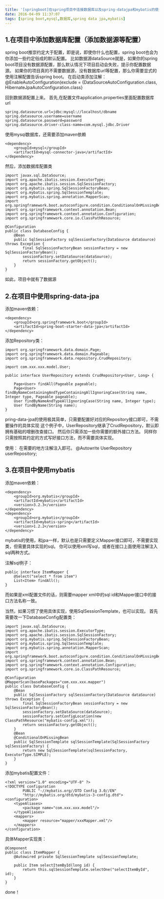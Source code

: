 ```yaml
---
title: '[springboot]在spring项目中连接数据库以及spring-datajpa和mybatis的使用'
date: 2016-04-09 11:37:07
tags: [spring boot,mysql,数据库,spring data jpa,mybatis]
---
```


## 1.在项目中添加数据库配置（添加数据源等配置）
spring boot推崇约定大于配置，即是说，即使你什么也配置，spring boot也会为你添加一些约定俗成的默认配置。
比如数据源dataSource就是，如果你的spring boot项目没有数据源配置，那么默认情况下项目启动会失败，提示你配置数据源。
如果你的项目真的不需要数据源，没有数据库url等配置，那么你需要显式的使用注解配置告诉spring boot。
在启动类添加注解：
@EnableAutoConfiguration(exclude = {DataSourceAutoConfiguration.class, HibernateJpaAutoConfiguration.class}

回到数据源配置上来。
首先,在配置文件application.properties里面配置数据库url
```
spring.datasource.url=jdbc:mysql://localhost/dbname
spring.datasource.username=username
spring.datasource.password=password
spring.datasource.driver-class-name=com.mysql.jdbc.Driver
```
使用mysql数据库，还需要添加maven依赖
```
<dependency>
    <groupId>mysql</groupId>
    <artifactId>mysql-connector-java</artifactId>
</dependency>
```
然后，添加数据库配置类

```
import javax.sql.DataSource;
import org.apache.ibatis.session.ExecutorType;
import org.apache.ibatis.session.SqlSessionFactory;
import org.mybatis.spring.SqlSessionFactoryBean;
import org.mybatis.spring.SqlSessionTemplate;
import org.mybatis.spring.annotation.MapperScan;
import org.springframework.boot.autoconfigure.condition.ConditionalOnMissingBean;
import org.springframework.context.annotation.Bean;
import org.springframework.context.annotation.Configuration;
import org.springframework.core.io.ClassPathResource;

@Configuration
public class DatabaseConfig {
    @Bean
    public SqlSessionFactory sqlSessionFactory(DataSource dataSource) throws Exception {
        final SqlSessionFactoryBean sessionFactory = new SqlSessionFactoryBean();
        sessionFactory.setDataSource(dataSource);
        return sessionFactory.getObject();
    }
}
```
如此，项目中就有了数据源


## 2.在项目中使用spring-data-jpa
添加maven依赖：
```
<dependency>
    <groupId>org.springframework.boot</groupId>
    <artifactId>spring-boot-starter-data-jpa</artifactId>
</dependency>
```
添加Repository类：
```
import org.springframework.data.domain.Page;
import org.springframework.data.domain.Pageable;
import org.springframework.data.repository.CrudRepository;

import com.xxx.xxx.model.User;

public interface UserRepository extends CrudRepository<User, Long> {

    Page<User> findAll(Pageable pageable);
    Page<User> findByNameContainingAndTypeContainingAllIgnoringCase(String name, Integer type, Pageable pageable);
    User findByNameAndTypeAllIgnoringCase(String name, Integer type);
    User findByName(String name);
}
```
pring-data-jpa的使用极其简单，只需要配置好对应的Repository接口即可，不需要操作的具体实现
这个例子中，UserRepository继承了CrudRepository，默认即拥有基础的增删改查接口。
然后你只需添加一些你需要的额外接口方法。
同样你只需按照其约定的方式写好接口方法，而不需要具体实现。

使用：
在需要的地方注解注入即可。
@Autowrite UserRepository userRepository;


## 3.在项目中使用mybatis
添加maven依赖：
```
<dependency>
    <groupId>org.mybatis</groupId>
    <artifactId>mybatis</artifactId>
    <version>3.2.3</version>
</dependency>
<dependency>
    <groupId>org.mybatis</groupId>
    <artifactId>mybatis-spring</artifactId>
    <version>1.2.2</version>
</dependency>
```

mybatis的使用，和jpa一样，默认也是只需要定义Mapper接口即可，不需要实现类，但需要具体实现的sql。
你可以使用xml写sql，或者在接口上面使用注解注入sql两种方式。

注解sql例子：
```
public interface ItemMapper {
    @Select("select * from item")
    List<Item> findAll();
}
```
而如果是xml配置文件的话，则需要mapper xml中的sql id和Mapper接口中的接口方法名称一致。

当然，如果习惯了使用具体实现，使用SqlSessionTemplate，也可以实现。
首先需要改一下DatabaseConfig配置类：
```
import javax.sql.DataSource;
import org.apache.ibatis.session.ExecutorType;
import org.apache.ibatis.session.SqlSessionFactory;
import org.mybatis.spring.SqlSessionFactoryBean;
import org.mybatis.spring.SqlSessionTemplate;
import org.mybatis.spring.annotation.MapperScan;
import org.springframework.boot.autoconfigure.condition.ConditionalOnMissingBean;
import org.springframework.context.annotation.Bean;
import org.springframework.context.annotation.Configuration;
import org.springframework.core.io.ClassPathResource;

@Configuration
@MapperScan(basePackages="com.xxx.xxx.mapper")
public class DatabaseConfig {
    @Bean
    public SqlSessionFactory sqlSessionFactory(DataSource dataSource) throws Exception {
        final SqlSessionFactoryBean sessionFactory = new SqlSessionFactoryBean();
        sessionFactory.setDataSource(dataSource);
        sessionFactory.setConfigLocation(new ClassPathResource("mybatis-config.xml"));
        return sessionFactory.getObject();
    }
    @Bean
    @ConditionalOnMissingBean
    public SqlSessionTemplate sqlSessionTemplate(SqlSessionFactory sqlSessionFactory) {
        return new SqlSessionTemplate(sqlSessionFactory, ExecutorType.SIMPLE);
    }
}
```
添加mybatis配置文件：
```
<?xml version="1.0" encoding="UTF-8" ?>
<!DOCTYPE configuration
        PUBLIC "-//mybatis.org//DTD Config 3.0//EN"
        "http://mybatis.org/dtd/mybatis-3-config.dtd">
<configuration>
    <typeAliases>
        <package name="com.xxx.xxx.model"/>
    </typeAliases>
    <mappers>
        <mapper resource="mapper/xxxMapper.xml"/>
    </mappers>
</configuration>
```

具体Mapper实现类：
```
@Component
public class ItemMapper {
    @Autowired private SqlSessionTemplate sqlSessionTemplate;

    public Item selectItemById(long id) {
        return this.sqlSessionTemplate.selectOne("selectItemById", id);
    }
}
```

done！